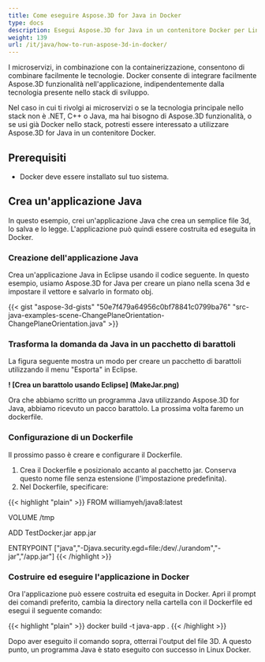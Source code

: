 ```yaml
---
title: Come eseguire Aspose.3D for Java in Docker
type: docs
description: Esegui Aspose.3D for Java in un contenitore Docker per Linux.
weight: 139
url: /it/java/how-to-run-aspose-3d-in-docker/
---
```

I microservizi, in combinazione con la containerizzazione, consentono di combinare facilmente le tecnologie. Docker consente di integrare facilmente Aspose.3D funzionalità nell'applicazione, indipendentemente dalla tecnologia presente nello stack di sviluppo.

Nel caso in cui ti rivolgi ai microservizi o se la tecnologia principale nello stack non è .NET, C++ o Java, ma hai bisogno di Aspose.3D funzionalità, o se usi già Docker nello stack, potresti essere interessato a utilizzare Aspose.3D for Java in un contenitore Docker.

## Prerequisiti

- Docker deve essere installato sul tuo sistema.

## Crea un'applicazione Java

In questo esempio, crei un'applicazione Java che crea un semplice file 3d, lo salva e lo legge. L'applicazione può quindi essere costruita ed eseguita in Docker.

### Creazione dell'applicazione Java

Crea un'applicazione Java in Eclipse usando il codice seguente. In questo esempio, usiamo Aspose.3D for Java per creare un piano nella scena 3d e impostare il vettore e salvarlo in formato obj.

{{< gist "aspose-3d-gists" "50e7f479a64956c0bf78841c0799ba76" "src-java-examples-scene-ChangePlaneOrientation-ChangePlaneOrientation.java" >}}

### Trasforma la domanda da Java in un pacchetto di barattoli

La figura seguente mostra un modo per creare un pacchetto di barattoli utilizzando il menu "Esporta" in Eclipse.

**! [Crea un barattolo usando Eclipse] (MakeJar.png)**

Ora che abbiamo scritto un programma Java utilizzando Aspose.3D for Java, abbiamo ricevuto un pacco barattolo. La prossima volta faremo un dockerfile.

### Configurazione di un Dockerfile

Il prossimo passo è creare e configurare il Dockerfile.

1. Crea il Dockerfile e posizionalo accanto al pacchetto jar. Conserva questo nome file senza estensione (l'impostazione predefinita).
2. Nel Dockerfile, specificare:

{{< highlight "plain" >}}
   FROM williamyeh/java8:latest

   VOLUME /tmp

   ADD TestDocker.jar app.jar

   ENTRYPOINT ["java","-Djava.security.egd=file:/dev/./urandom","-jar","/app.jar"]
{{< /highlight >}}

### Costruire ed eseguire l'applicazione in Docker

Ora l'applicazione può essere costruita ed eseguita in Docker. Apri il prompt dei comandi preferito, cambia la directory nella cartella con il Dockerfile ed esegui il seguente comando:

{{< highlight "plain" >}}
docker build -t java-app .
{{< /highlight >}}

Dopo aver eseguito il comando sopra, otterrai l'output del file 3D. A questo punto, un programma Java è stato eseguito con successo in Linux Docker.
